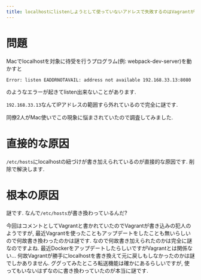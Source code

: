 ```yaml
---
title: localhostにlistenしようとして使っていないアドレスで失敗するのはVagrantが/etc/hostsを書き換えるのが原因?
---
```


# 問題

Macでlocalhostを対象に待受を行うプログラム(例: webpack-dev-server)を動かすと

~~~
Error: listen EADDRNOTAVAIL: address not available 192.168.33.13:8080
~~~

のようなエラーが起きてlisten出来ないことがあります.

`192.168.33.13`なんてIPアドレスの範囲すら外れているので完全に謎です.

同僚2人がMac使いでこの現象に悩まされていたので調査してみました.

# 直接的な原因

`/etc/hosts`にlocalhostの紐づけが書き加えられているのが直接的な原因です.
削除で解決します.

# 根本の原因

謎です.
なんで`/etc/hosts`が書き換わっているんだ?

今回はコメントとしてVagrantと書かれていたのでVagrantが書き込みの犯人のようですが,
最近Vagrantを使ったこともアップデートをしたことも無いらしいので何故書き換わったのかは謎です.
なので何故書き加えられたのかは完全に謎なのですよね.
最近DockerをアップデートしたらしいですがVagrantとは関係ない…
何故Vagrantが勝手にlocalhostを書き換えて元に戻しもしなかったのかは謎でしかありません.
ググってみたところ転送機能は確かにあるらしいですが,
使ってもいないはずなのに書き換わっていたのが本当に謎です.
